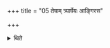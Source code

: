 +++
title = "05 तेषाम् त्र्यार्षेयः आङ्गिरस"

+++

<details><summary>थिते</summary>

5. There are three R̥ṣis of them. (The Hotr̥ says:) O Aṅgirasa, Vairūpa, Pārṣadaśva. (The Adhvaryu says:) In the manner of Pr̥ṣadaśva, Virūpa, Aṅgiras. 
</details>
